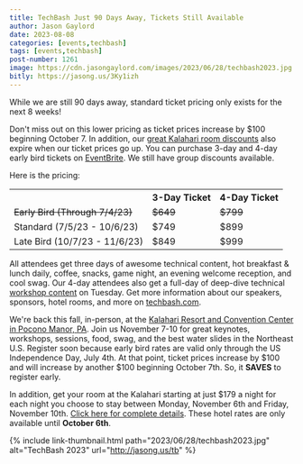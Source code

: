 ```yaml
---
title: TechBash Just 90 Days Away, Tickets Still Available
author: Jason Gaylord
date: 2023-08-08
categories: [events,techbash]
tags: [events,techbash]
post-number: 1261
image: https://cdn.jasongaylord.com/images/2023/06/28/techbash2023.jpg
bitly: https://jasong.us/3Ky1izh
---
```


While we are still 90 days away, standard ticket pricing only exists for the next 8 weeks! 

Don't miss out on this lower pricing as ticket prices increase by $100 beginning October 7. In addition, our [great Kalahari room discounts](https://jasong.us/hotelreg) also expire when our ticket prices go up. You can purchase 3-day and 4-day early bird tickets on [EventBrite](https://jasong.us/45ee4fd). We still have group discounts available.

Here is the pricing:

<table>
<tr>
<th></th>
<th>3-Day Ticket</th>
<th>4-Day Ticket</th>
</tr>
<tr>
<td><del>Early Bird (Through 7/4/23)</del></td>
<td><del>$649</del></td>
<td><del>$799</del></td>
</tr>
<tr>
<td>Standard (7/5/23 - 10/6/23)</td>
<td>$749</td>
<td>$899</td>
</tr>
<tr>
<td>Late Bird (10/7/23 - 11/6/23)</td>
<td>$849</td>
<td>$999</td>
</tr>
</table>

All attendees get three days of awesome technical content, hot breakfast & lunch daily, coffee, snacks, game night, an evening welcome reception, and cool swag. Our 4-day attendees also get a full-day of deep-dive technical [workshop content](https://jasong.us/tbworkshops) on Tuesday. Get more information about our speakers, sponsors, hotel rooms, and more on [techbash.com](https://jasong.us/tb).

We're back this fall, in-person, at the [Kalahari Resort and Convention Center in Pocono Manor, PA](https://jasong.us/hotelreg). Join us November 7-10 for great keynotes, workshops, sessions, food, swag, and the best water slides in the Northeast U.S. Register soon because early bird rates are valid only through the US Independence Day, July 4th. At that point, ticket prices increase by $100 and will increase by another $100 beginning October 7th. So, it **SAVES** to register early.

In addition, get your room at the Kalahari starting at just $179 a night for each night you choose to stay between Monday, November 6th and Friday, November 10th. [Click here for complete details](https://jasong.us/hotelreg). These hotel rates are only available until **October 6th**.

{% include link-thumbnail.html path="2023/06/28/techbash2023.jpg" alt="TechBash 2023" url="http://jasong.us/tb" %}